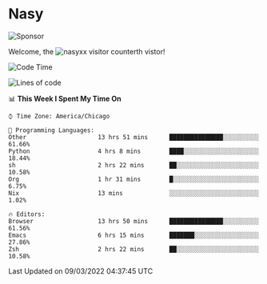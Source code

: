 # Nasy

<!--
<p align="center">
<img height="200" src="https://github-readme-stats.vercel.app/api?username=nasyxx&count_private=true&show_icons=true&theme=dracula&include_all_commits=true"/>
<img height="200" src="https://github-readme-stats.vercel.app/api/top-langs/?username=nasyxx&theme=dracula&hide=html,jupyter+notebook&count_private=true&show_icons=true"/>
</p>

  
----------------
-->

![Sponsor](https://img.shields.io/static/v1.svg?label=Sponsor&message=%E2%9D%A4&logo=GitHub&style=flat&color=pink)
 
Welcome, the ![nasyxx visitor counter](https://count.getloli.com/get/@nasyxx?theme=rule34)th vistor!
 
<!--START_SECTION:waka-->
![Code Time](http://img.shields.io/badge/Code%20Time-1%2C985%20hrs%2020%20mins-blue)

![Lines of code](https://img.shields.io/badge/From%20Hello%20World%20I%27ve%20Written-5%20Million%20lines%20of%20code-blue)

📊 **This Week I Spent My Time On** 

```text
⌚︎ Time Zone: America/Chicago

💬 Programming Languages: 
Other                    13 hrs 51 mins      ███████████████░░░░░░░░░░   61.66% 
Python                   4 hrs 8 mins        ████░░░░░░░░░░░░░░░░░░░░░   18.44% 
sh                       2 hrs 22 mins       ██░░░░░░░░░░░░░░░░░░░░░░░   10.58% 
Org                      1 hr 31 mins        █░░░░░░░░░░░░░░░░░░░░░░░░   6.75% 
Nix                      13 mins             ░░░░░░░░░░░░░░░░░░░░░░░░░   1.02%

🔥 Editors: 
Browser                  13 hrs 50 mins      ███████████████░░░░░░░░░░   61.56% 
Emacs                    6 hrs 15 mins       ███████░░░░░░░░░░░░░░░░░░   27.86% 
Zsh                      2 hrs 22 mins       ██░░░░░░░░░░░░░░░░░░░░░░░   10.58%

```


 Last Updated on 09/03/2022 04:37:45 UTC
<!--END_SECTION:waka-->

<!-- ![visitors](https://visitor-badge.laobi.icu/badge?page_id=nasyxx.nasyxx) -->
